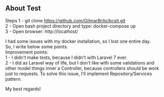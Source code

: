 ## About Test

Steps
1 - git clone https://github.com/GilmarBrito/kcsit.git
<br />
2 - Open bash project directory and type: docker-compose up
<br />
3 - Open browser: http://localhost/

I had some issues with my docker installation, so I lost one entire day.<br />
So, I write below some points.<br />
Improvement points:<br />
1 - I didn't make tests, because I didn't with Laravel 7 ever.<br />
2 - I did as Laravel way of life, but I don't like with some validations and other model things inner a Controller, because controllers should be work just to requests. To solve this issue, I'll implement Repository/Services pattern.<br />

My best regards!
